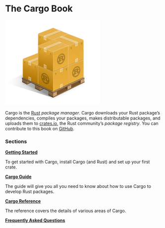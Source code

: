 # The Cargo Book

![Cargo Logo](images/Cargo-Logo-Small.png)

Cargo is the [Rust] *package manager*. Cargo downloads your Rust package’s
dependencies, compiles your packages, makes distributable packages, and uploads them to
[crates.io], the Rust community’s *package registry*. You can contribute
to this book on [GitHub].


### Sections

**[Getting Started](getting-started/index.md)**

To get started with Cargo, install Cargo (and Rust) and set up your first crate.

**[Cargo Guide](guide/index.md)**

The guide will give you all you need to know about how to use Cargo to develop
Rust packages.

**[Cargo Reference](reference/index.md)**

The reference covers the details of various areas of Cargo.

**[Frequently Asked Questions](faq.md)**

[rust]: https://www.rust-lang.org/
[crates.io]: https://crates.io/
[GitHub]: https://github.com/rust-lang/cargo/tree/master/src/doc/src
